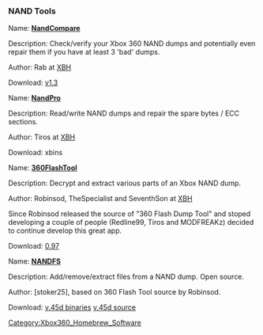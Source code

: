 ### NAND Tools

Name: **[NandCompare](NandCompare "wikilink")**

Description: Check/verify your Xbox 360 NAND dumps and potentially even
repair them if you have at least 3 'bad' dumps.

Author: Rab at [XBH](https://web.archive.org/web/20130401183654/http://www.xboxhacker.net/index.php?topic=132088)

Download:
[v1.3](https://web.archive.org/web/20141025002121/http://dwl.xbox-scene.com/xbox360pc/nandtools/NandCompare-v1.3.rar)

Name: **[NandPro](NandPro "wikilink")**

Description: Read/write NAND dumps and repair the spare bytes / ECC
sections.

Author: Tiros at
[XBH](https://web.archive.org/web/20160609045245/http://www.xboxhacker.org/index.php?topic=12222.0)

Download: xbins

Name: **[360FlashTool](360FlashTool "wikilink")**

Description: Decrypt and extract various parts of an Xbox NAND dump.

Author: Robinsod, TheSpecialist and SeventhSon at
[XBH](https://web.archive.org/web/20160609085653/http://www.xboxhacker.org/index.php?PHPSESSID=4cb55923337e8046142d55372b6832c5&topic=7691.0)

Since Robinsod released the source of "360 Flash Dump Tool" and stoped
developing a couple of people (Redline99, Tiros and MODFREAKz) decided
to continue develop this great app.

Download:
[0.97](http://www.one-winged-angelz.eu/XBOX360/Apps/360_Flash_Dump_Tool/360_Flash_Tool_v0.97.rar)

Name: **[NANDFS](NANDFS "wikilink")**

Description: Add/remove/extract files from a NAND dump. Open source.

Author: [stoker25], based on 360 Flash Tool
source by Robinsod.

Download: [v.45d binaries](https://web.archive.org/web/20120312092545/http://stoker25.com/files/NANDFS45d-bin.zip)
[v.45d
source](https://web.archive.org/web/20120312093849/http://stoker25.com/files/NANDFS45d-src.zip)

[Category:Xbox360_Homebrew_Software](Category_Xbox360_Homebrew_Software)